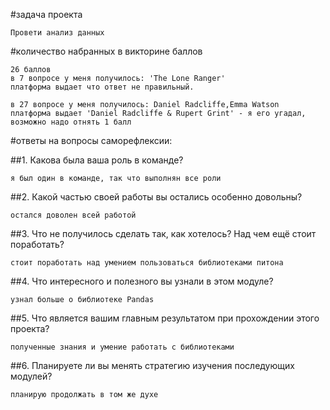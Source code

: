 #задача проекта
    
    Провети анализ данных 

#количество набранных в викторине баллов
    
    26 баллов
    в 7 вопросе у меня получилось: 'The Lone Ranger'
    платформа выдает что ответ не правильный.
    
    в 27 вопросе у меня получилось: Daniel Radcliffe,Emma Watson
    платформа выдает 'Daniel Radcliffe & Rupert Grint' - я его угадал, возможно надо отнять 1 балл

#ответы на вопросы саморефлексии:

##1. Какова была ваша роль в команде?
    
    я был один в команде, так что выполнян все роли

##2. Какой частью своей работы вы остались особенно довольны?
    
    остался доволен всей работой

##3. Что не получилось сделать так, как хотелось? Над чем ещё стоит поработать?
    
    стоит поработать над умением пользоваться библиотеками питона

##4. Что интересного и полезного вы узнали в этом модуле?
    
    узнал больше о библиотеке Pandas    

##5. Что является вашим главным результатом при прохождении этого проекта?
    
    полученные знания и умение работать с библиотеками

##6. Планируете ли вы менять стратегию изучения последующих модулей?
    
    планирую продолжать в том же духе
